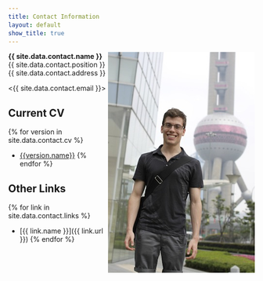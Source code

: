 ```yaml
---
title: Contact Information
layout: default
show_title: true
---
```


<img src="/assets/images/author.jpg" align="right" />

**{{ site.data.contact.name }}**  
{{ site.data.contact.position }}  
{{ site.data.contact.address }}

<{{ site.data.contact.email }}>

## Current CV
{% for version in site.data.contact.cv %}
- [{{version.name}}]({{version.url}})
{% endfor %}

## Other Links

{% for link in site.data.contact.links %}
- [{{ link.name }}]({{ link.url }})
{% endfor %}
